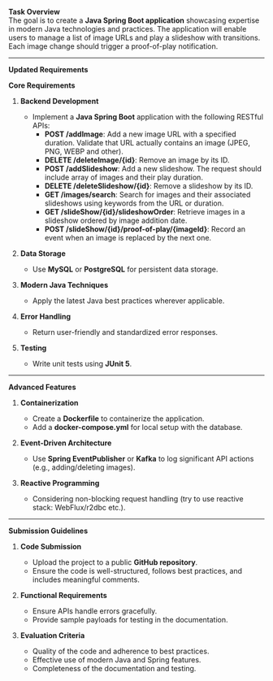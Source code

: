 **Task Overview**  
The goal is to create a **Java Spring Boot application** showcasing expertise in modern Java technologies and practices. The application will enable users to manage a list of image URLs and play a slideshow with transitions. Each image change should trigger a proof-of-play notification.

---

**Updated Requirements**

**Core Requirements**  
1. **Backend Development**
   - Implement a **Java Spring Boot** application with the following RESTful APIs:
     - **POST /addImage**: Add a new image URL with a specified duration. Validate that URL actually contains an image (JPEG, PNG, WEBP and other).
     - **DELETE /deleteImage/{id}**: Remove an image by its ID.
     - **POST /addSlideshow**: Add a new slideshow. The request should include array of images and their play duration.
     - **DELETE /deleteSlideshow/{id}**: Remove a slideshow by its ID.
     - **GET /images/search**: Search for images and their associated slideshows using keywords from the URL or duration.
     - **GET /slideShow/{id}/slideshowOrder**: Retrieve images in a slideshow ordered by image addition date.
     - **POST /slideShow/{id}/proof-of-play/{imageId}**: Record an event when an image is replaced by the next one.
   
2. **Data Storage**
   - Use **MySQL** or **PostgreSQL** for persistent data storage.

3. **Modern Java Techniques**
   - Apply the latest Java best practices wherever applicable.

4. **Error Handling**
   - Return user-friendly and standardized error responses.

5. **Testing**
   - Write unit tests using **JUnit 5**.

---

**Advanced Features**

1. **Containerization**
   - Create a **Dockerfile** to containerize the application.
   - Add a **docker-compose.yml** for local setup with the database.

2. **Event-Driven Architecture**
   - Use **Spring EventPublisher** or **Kafka** to log significant API actions (e.g., adding/deleting images).
  
2. **Reactive Programming**
   - Considering non-blocking request handling (try to use reactive stack: WebFlux/r2dbc etc.).

---

**Submission Guidelines**

1. **Code Submission**  
   - Upload the project to a public **GitHub repository**.  
   - Ensure the code is well-structured, follows best practices, and includes meaningful comments.

2. **Functional Requirements**  
   - Ensure APIs handle errors gracefully.  
   - Provide sample payloads for testing in the documentation.

3. **Evaluation Criteria**  
   - Quality of the code and adherence to best practices.  
   - Effective use of modern Java and Spring features.  
   - Completeness of the documentation and testing.
